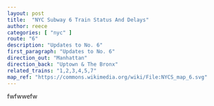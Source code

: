 ```yaml
---
layout: post
title:  "NYC Subway 6 Train Status And Delays"
author: reece
categories: [ "nyc" ]
route: "6"
description: "Updates to No. 6"
first_paragraph: "Updates to No. 6"
direction_out: "Manhattan"
direction_back: "Uptown & The Bronx"
related_trains: "1,2,3,4,5,7"
map_ref: "https://commons.wikimedia.org/wiki/File:NYCS_map_6.svg"
---
```


fwfwwefw
